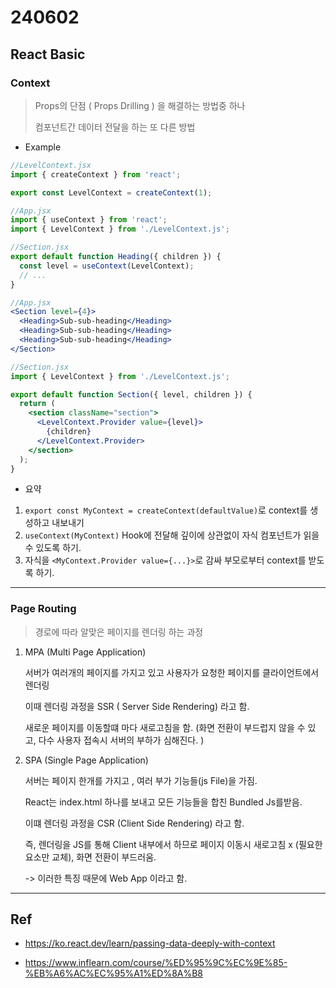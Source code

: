 # 240602

## React Basic


### Context

> Props의 단점 ( Props Drilling ) 을 해결하는 방법중 하나
>
> 컴포넌트간 데이터 전달을 하는 또 다른 방법


- Example 
```jsx
//LevelContext.jsx
import { createContext } from 'react';

export const LevelContext = createContext(1);

```
```jsx
//App.jsx
import { useContext } from 'react';
import { LevelContext } from './LevelContext.js';

```
```jsx
//Section.jsx
export default function Heading({ children }) {
  const level = useContext(LevelContext);
  // ...
}

```
```jsx
//App.jsx
<Section level={4}>
  <Heading>Sub-sub-heading</Heading>
  <Heading>Sub-sub-heading</Heading>
  <Heading>Sub-sub-heading</Heading>
</Section>
```
```jsx
//Section.jsx
import { LevelContext } from './LevelContext.js';

export default function Section({ level, children }) {
  return (
    <section className="section">
      <LevelContext.Provider value={level}>
        {children}
      </LevelContext.Provider>
    </section>
  );
}
```
- 요약
1. `export const MyContext = createContext(defaultValue)`로 context를 생성하고 내보내기
2. `useContext(MyContext)` Hook에 전달해 깊이에 상관없이 자식 컴포넌트가 읽을 수 있도록 하기.
3. 자식을 `<MyContext.Provider value={...}>`로 감싸 부모로부터 context를 받도록 하기.

---

### Page Routing


> 경로에 따라 알맞은 페이지를 렌더링 하는 과정

1. MPA (Multi Page Application)

    서버가 여러개의 페이지를 가지고 있고 사용자가 요청한 페이지를 클라이언트에서 렌더링 

    이때 렌더링 과정을 SSR ( Server Side Rendering) 라고 함.

    새로운 페이지를 이동할떄 마다 새로고침을 함. (화면 전환이 부드럽지 않을 수 있고, 다수 사용자 접속시 서버의 부하가 심해진다. )


2. SPA (Single Page Application)

    서버는 페이지 한개를 가지고 , 여러 부가 기능들(js File)을 가짐.

    React는 index.html 하나를 보내고 모든 기능들을 합친 Bundled Js를받음.

    이떄 렌더링 과정을 CSR (Client Side Rendering) 라고 함.

    즉, 렌더링을 JS를 통해 Client 내부에서 하므로 페이지 이동시 새로고침 x (필요한 요소만 교체),  화면 전환이 부드러움.

    -> 이러한 특징 때문에 Web App 이라고 함. 
---




## Ref

- https://ko.react.dev/learn/passing-data-deeply-with-context

- https://www.inflearn.com/course/%ED%95%9C%EC%9E%85-%EB%A6%AC%EC%95%A1%ED%8A%B8